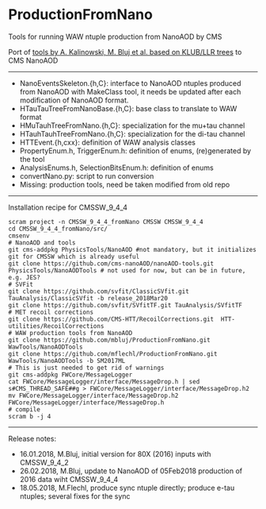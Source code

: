 # ProductionFromNano

Tools for running WAW ntuple production from NanoAOD by CMS

Port of [tools by A. Kalinowski, M. Bluj et al. based on KLUB/LLR trees](https://github.com/akalinow/Production.git) to CMS NanoAOD

---

* NanoEventsSkeleton.{h,C}: interface to NanoAOD ntuples produced from NanoAOD with MakeClass tool, it needs be updated after each modification of NanoAOD format.
* HTauTauTreeFromNanoBase.{h,C}: base class to translate to WAW format
* HMuTauhTreeFromNano.{h,C}: specialization for the mu+tau channel
* HTauhTauhTreeFromNano.{h,C}: specialization for the di-tau channel
* HTTEvent.{h,cxx}: definition of WAW analysis classes
* PropertyEnum.h, TriggerEnum.h: definition of enums, (re)generated by the tool
* AnalysisEnums.h, SelectionBitsEnum.h: definition of enums
* convertNano.py: script to run conversion
* Missing: production tools, need be taken modified from old repo

---

Installation recipe for CMSSW_9_4_4
```
scram project -n CMSSW_9_4_4_fromNano CMSSW CMSSW_9_4_4
cd CMSSW_9_4_4_fromNano/src/
cmsenv
# NanoAOD and tools 
git cms-addpkg PhysicsTools/NanoAOD #not mandatory, but it initializes git for CMSSW which is already useful
git clone https://github.com/cms-nanoAOD/nanoAOD-tools.git PhysicsTools/NanoAODTools # not used for now, but can be in future, e.g. JES?
# SVFit
git clone https://github.com/svfit/ClassicSVfit.git TauAnalysis/ClassicSVfit -b release_2018Mar20
git clone https://github.com/svfit/SVfitTF.git TauAnalysis/SVfitTF
# MET recoil corrections
git clone https://github.com/CMS-HTT/RecoilCorrections.git  HTT-utilities/RecoilCorrections
# WAW production tools from NanoAOD
git clone https://github.com/mbluj/ProductionFromNano.git WawTools/NanoAODTools
git clone https://github.com/mflechl/ProductionFromNano.git WawTools/NanoAODTools -b SM2017ML
# This is just needed to get rid of warnings
git cms-addpkg FWCore/MessageLogger
cat FWCore/MessageLogger/interface/MessageDrop.h | sed s#CMS_THREAD_SAFE##g > FWCore/MessageLogger/interface/MessageDrop.h2
mv FWCore/MessageLogger/interface/MessageDrop.h2 FWCore/MessageLogger/interface/MessageDrop.h 
# compile
scram b -j 4
```


---
Release notes:
* 16.01.2018, M.Bluj, initial version for 80X (2016) inputs with CMSSW_9_4_2
* 26.02.2018, M.Bluj, update to NanoAOD of 05Feb2018 production of 2016 data wiht CMSSW_9_4_4
* 18.05.2018, M.Flechl, produce sync ntuple directly; produce e-tau ntuples; several fixes for the sync
